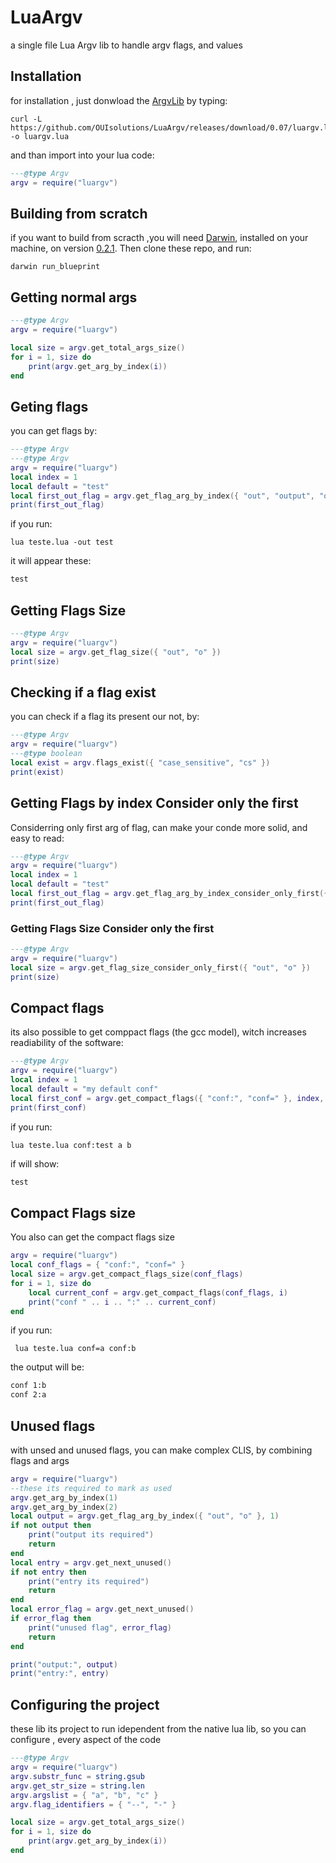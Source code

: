 # LuaArgv
a single file Lua Argv lib to handle argv flags, and values

## Installation
for installation , just donwload the [ArgvLib](https://github.com/OUIsolutions/LuaArgv/releases/download/0.07/luargv.lua)
by typing:
```shell
curl -L https://github.com/OUIsolutions/LuaArgv/releases/download/0.07/luargv.lua -o luargv.lua
```
and than import into your lua code:
```lua
---@type Argv
argv = require("luargv")

```
## Building from scratch
if you want to build from scracth ,you will need [Darwin](https://github.com/OUIsolutions/Darwin),
installed on your machine, on version [0.2.1](https://github.com/OUIsolutions/Darwin/releases/tag/0.2.1).
Then clone these repo, and run:
```shell
darwin run_blueprint
```

## Getting  normal args
```lua
---@type Argv
argv = require("luargv")

local size = argv.get_total_args_size()
for i = 1, size do
    print(argv.get_arg_by_index(i))
end
```

## Geting flags
you can get flags by:
```lua
---@type Argv
---@type Argv
argv = require("luargv")
local index = 1
local default = "test"
local first_out_flag = argv.get_flag_arg_by_index({ "out", "output", "o" }, index, default)
print(first_out_flag)
```
if you run:
```shell
lua teste.lua -out test
```
it will appear these:
```txt
test
```


## Getting Flags Size
```lua
---@type Argv
argv = require("luargv")
local size = argv.get_flag_size({ "out", "o" })
print(size)
```

## Checking if a flag exist
you can check if a flag its present our not, by:
```lua
---@type Argv
argv = require("luargv")
---@type boolean
local exist = argv.flags_exist({ "case_sensitive", "cs" })
print(exist)
```

## Getting Flags by index Consider only the first
Considerring only first arg of flag, can make your conde more solid, and
easy to read:
```lua
---@type Argv
argv = require("luargv")
local index = 1
local default = "test"
local first_out_flag = argv.get_flag_arg_by_index_consider_only_first({ "out", "output", "o" }, index, default)
print(first_out_flag)
```

### Getting Flags Size Consider only the first
```lua
---@type Argv
argv = require("luargv")
local size = argv.get_flag_size_consider_only_first({ "out", "o" })
print(size)
```


## Compact flags
its also possible to get comppact flags (the gcc model), witch increases
readiability of the software:

```lua
---@type Argv
argv = require("luargv")
local index = 1
local default = "my default conf"
local first_conf = argv.get_compact_flags({ "conf:", "conf=" }, index, default)
print(first_conf)
```
if you run:
```shell
lua teste.lua conf:test a b
```
if will show:
```txt
test
```
## Compact Flags size
You also can get the compact flags size
```lua
argv = require("luargv")
local conf_flags = { "conf:", "conf=" }
local size = argv.get_compact_flags_size(conf_flags)
for i = 1, size do
    local current_conf = argv.get_compact_flags(conf_flags, i)
    print("conf " .. i .. ":" .. current_conf)
end
```
if you run:
```shell
 lua teste.lua conf=a conf:b
```
the output will be:
```txt
conf 1:b
conf 2:a
```
## Unused flags
with unsed and unused flags, you can make complex CLIS, by combining flags and args

```lua
argv = require("luargv")
--these its required to mark as used
argv.get_arg_by_index(1)
argv.get_arg_by_index(2)
local output = argv.get_flag_arg_by_index({ "out", "o" }, 1)
if not output then
    print("output its required")
    return
end
local entry = argv.get_next_unused()
if not entry then
    print("entry its required")
    return
end
local error_flag = argv.get_next_unused()
if error_flag then
    print("unused flag", error_flag)
    return
end

print("output:", output)
print("entry:", entry)

```

## Configuring the project
these lib its project to run idependent from the native lua lib, so you
can configure , every aspect of the code

```lua
---@type Argv
argv = require("luargv")
argv.substr_func = string.gsub
argv.get_str_size = string.len
argv.argslist = { "a", "b", "c" }
argv.flag_identifiers = { "--", "-" }

local size = argv.get_total_args_size()
for i = 1, size do
    print(argv.get_arg_by_index(i))
end

```
